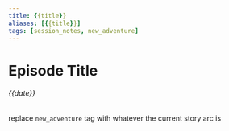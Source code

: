 ```yaml
---
title: {{title}}
aliases: [{{title}}]
tags: [session_notes, new_adventure]
---
```

# Episode Title
###### {{date}}

replace `new_adventure` tag with whatever the current story arc is